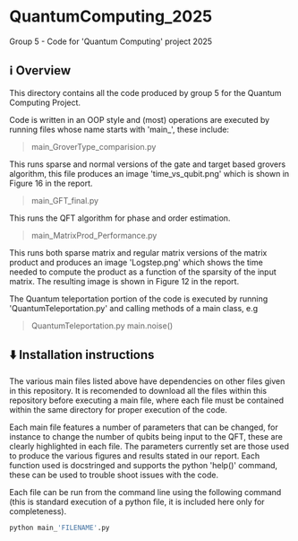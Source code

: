# QuantumComputing_2025
Group 5 - Code for 'Quantum Computing' project 2025

## ℹ️ Overview

This directory contains all the code produced by group 5 for the Quantum Computing Project.

Code is written in an OOP style and (most) operations are executed by running files whose name starts with 'main_', these include:
> main_GroverType_comparision.py

This runs sparse and normal versions of the gate and target based grovers algorithm, this file produces an image 'time_vs_qubit.png' which is shown in Figure 16 in the report.

> main_GFT_final.py

This runs the QFT algorithm for phase and order estimation. 

> main_MatrixProd_Performance.py

This runs both sparse matrix and regular matrix versions of the matrix product and produces an image 'Logstep.png' which shows the time needed to compute the product as a function of the sparsity of the input matrix. The resulting image is shown in Figure 12 in the report.

The Quantum teleportation portion of the code is executed by running 'QuantumTeleportation.py' and calling methods of a main class, e.g

> QuantumTeleportation.py main.noise()

## ⬇️ Installation instructions

The various main files listed above have dependencies on other files given in this repository. It is recomended to download all the files within this repository before executing a main file, where each file must be contained within the same directory for proper execution of the code.

Each main file features a number of parameters that can be changed, for instance to change the number of qubits being input to the QFT, these are clearly highlighted in each file. The parameters currently set are those used to produce the various figures and results stated in our report.
Each function used is docstringed and supports the python 'help()' command, these can be used to trouble shoot issues with the code.

Each file can be run from the command line using the following command (this is standard execution of a python file, it is included here only for completeness).
```bash
python main_'FILENAME'.py
```
